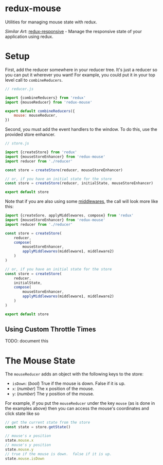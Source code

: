# redux-mouse

Utilities for managing mouse state with redux.

*Similar Art*: [redux-responsive](https://github.com/aaivazis/redux-responsive) - Manage the responsive state of your application using redux.


# Setup

First, add the reducer somewhere in your reducer tree.  It's just a reducer so you can put it wherever you want! For example, you could put it in your top level call to `combineReducers`.

```js
// reducer.js

import {combineReducers} from 'redux'
import {mouseReducer} from 'redux-mouse'

export default combineReducers({
    mouse: mouseReducer,
})
```

Second, you must add the event handlers to the window.  To do this, use the provided store enhancer.

```js
// store.js

import {createStore} from 'redux'
import {mouseStoreEnhancer} from 'redux-mouse'
import reducer from './reducer'

const store = createStore(reducer, mouseStoreEnhancer)

// or, if you have an initial state for the store
const store = createStore(reducer, initialState, mouseStoreEnhancer)

export default store
```

Note that if you are also using some [middlewares](http://redux.js.org/docs/advanced/Middleware.html), the call will look more like this:

```js
import {createSore, applyMiddlewares, compose} from 'redux'
import {mouseStoreEnhancer} from 'redux-mouse'
import reducer from './reducer'

const store = createStore(
    reducer,
    compose(
        mouseStoreEnhancer,
        applyMiddlewares(middleware1, middleware2)
    )
)

// or, if you have an initial state for the store
const store = createStore(
    reducer,
    initialState,
    compose(
        mouseStoreEnhancer,
        applyMiddlewares(middleware1, middleware2)
    )
)

export default store
```


## Using Custom Throttle Times

TODO: document this


# The Mouse State

The `mouseReducer` adds an object with the following keys to the store:

- `isDown`: (*bool*) True if the mouse is down.  False if it is up.
- `x`: (*number*) The x position of the mouse.
- `y`: (*number*) The y position of the mouse.


For example, if you put the `mouseReducer` under the key `mouse` (as is done in the examples above) then you can access the mouse's coordinates and click state like so

```js
// get the current state from the store
const state = store.getState()

// mouse's x position
state.mouse.x
// mouse's y position
state.mouse.y
// true if the mouse is down.  false if it is up.
state.mouse.isDown
```
